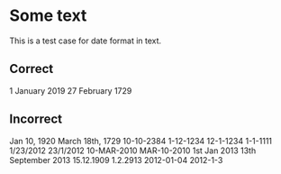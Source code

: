 # Some text

This is a test case for date format in text.

## Correct

1 January 2019
27 February 1729

## Incorrect

Jan 10, 1920
March 18th, 1729
10-10-2384
1-12-1234
12-1-1234
1-1-1111
1/23/2012
23/1/2012
10-MAR-2010
MAR-10-2010
1st Jan 2013
13th September 2013
15.12.1909
1.2.2913
2012-01-04
2012-1-3
